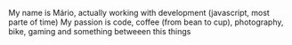 
My name is Mário, actually working with development (javascript, most parte of time)
My passion is code, coffee (from bean to cup), photography, bike, gaming and something betweeen this things

<!---
MarioRinaldi/MarioRinaldi is a ✨ special ✨ repository because its `README.md` (this file) appears on your GitHub profile.
You can click the Preview link to take a look at your changes.
--->
